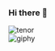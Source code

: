 ### Hi there 👋
![tenor](https://user-images.githubusercontent.com/32710850/94972700-32801a00-050a-11eb-97ce-d81a35452408.gif)
<br/>
![giphy](https://user-images.githubusercontent.com/32710850/94972479-a2da6b80-0509-11eb-940c-a7b7f366eda7.gif)



<!--
**3n1k0/3n1k0** is a ✨ _special_ ✨ repository because its `README.md` (this file) appears on your GitHub profile.

Here are some ideas to get you started:

- 🔭 I’m currently working on ...
- 🌱 I’m currently learning ...
- 👯 I’m looking to collaborate on ...
- 🤔 I’m looking for help with ...
- 💬 Ask me about ...
- 📫 How to reach me: ...
- 😄 Pronouns: ...
- ⚡ Fun fact: ...
-->
